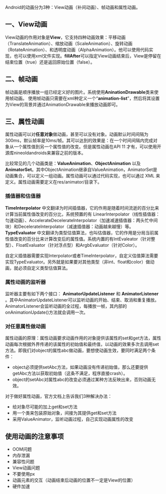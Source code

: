 Android的动画分为3种：View动画（补间动画）、帧动画和属性动画。

## 一、View动画

View动画的作用对象是**View**，它支持四种动画效果：平移动画（TranslateAnimation）、缩放动画（ScaleAnimation）、旋转动画（RotateAnimation）、和透明度动画（AlphaAnimation）。他可以使用代码实现，也可以使用xml文件实现。**fillAfter**可以指定View动画结束后，View是停留在结束位置（true）还是返回原始位置（false）。

## 二、帧动画

帧动画是顺序播放一组已经定义好的图片。系统使用**AninationDrawable**类来使用帧动画。
使用帧动画只需要在xml种定义一个“**animation-list**”，然后将其设置为View的背景并通过AnimationDrawable来播放动画即可。

## 三、属性动画

属性动画可以对**任意对象**做动画，甚至可以没有对象。动画默认时间间隔为300ms，默认帧率是10ms/帧。其可以达到的效果是：在一个时间间隔内完成对象从一个属性值到另一个属性值的改变。但是属性动画在API 11 才有，可以使用开源库nineoldandroids来兼容之前的版本。

比较常见的几个动画类是：**ValueAnimation**、**ObjectAnimation** 以及**AnimatorSet**。其中ObjectAnimation继承自ValueAnimation，AnimatorSet是动画集合，可以定义一组动画。属性动画可以通过代码实现，也可以通过 XML 来定义。属性动画需要定义在res/animator/目录下。

### 插值器和估值器

**TimeInterpolator** 中文翻译为时间插值器，它的作用是随着时间流逝的百分比来计算当前属性值改变的百分比，系统预置的有 LinearInterpolator（线性插值器：匀速动画）、AccelerateDecelerateInterpolator（加速减速插值器：两头忙中间块）和DecelerateInterpolator（减速插值器：动画越来越慢）等。 **TypeEvaluator** 中文翻译为类型估值算法，也叫估值器，它的作用是分局当前属性值改变的百分比来计算改变后的属性值。系统内置的有IntEvaleator（针对整型）、FloatEvaluator（针对浮点型）和ArgbEvaluator（针对Color）。

自定义插值器需要实现Interpolator或者TimeInterpolator，自定义估值算法需要实现TypeEvaluator。另外就是如果要对其他类型（非int、float和color）做动画，就必须自定义类型估值算法。

### 属性动画的监听器

监听器主要有如下两个接口： **AnimatorUpdateListener** 和 **AnimatorListener** 。其中AnimatorUpdateListener可以监听动画的开始、结束、取消和重复播放。AnimatorListener会监听动画的全过程，每播放一帧，其内部的onAnimationUpdate()方法就会调用一次。

### 对任意属性做动画

属性动画的原理：属性动画要求动画作用的对象提供该属性的set和get方法，属性动画每次根据外界传递的该属性的初始值和最终值，以动画的效果多次去调用set方法。即我们对object的属性abc做动画，要想使动画生效，要同时满足两个条件：

+ object必须提供setAbc方法，如果动画没有传递初始值，那么还要提供getAbc方法以获取初始值（这条不满足，程序直接crash）。
+ object的setAbc对属性abc的改变必须通过某种方法反映出来，否则动画无效。

对于做好属性动画，官方文档上告诉我们3种解决办法：

+ 给对象尽可能的加上get和set方法
+ 用一个类来包装原始对象，间接为其提供get和set方法
+ 采用ValueAnimator，监听动画过程，自己实现动画属性的改变

## 使用动画的注意事项

+ OOM问题
+ 内存泄漏
+ 兼容性问题
+ View动画问题
+ 不要使用px
+ 动画元素的交互（动画结束后动画的位置不一定是View的位置）
+ 硬件加速
